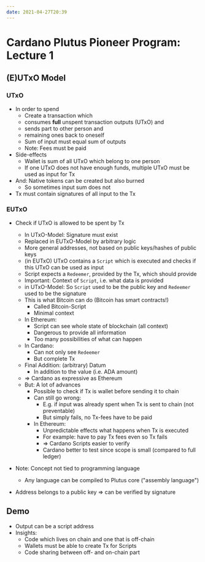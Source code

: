 ```yaml
---
date: 2021-04-27T20:39
---
```


# Cardano Plutus Pioneer Program: Lecture 1

## (E)UTxO Model

### UTxO

- In order to spend
    - Create a transaction which
    - consumes **full** unspent transaction outputs (UTxO) and
    - sends part to other person and
    - remaining ones back to oneself
    - Sum of input must equal sum of outputs
    - Note: Fees must be paid
- Side-effects
    - Wallet is sum of all UTxO which belong to one person
    - If one UTxO does not have enough funds, multiple UTxO must be used as input for Tx
- And: Native tokens can be created but also burned
    - So sometimes input sum does not
- Tx must contain signatures of all input to the Tx

### EUTxO

- Check if UTxO is allowed to be spent by Tx
    - In UTxO-Model: Signature must exist
    - Replaced in EUTxO-Model by arbitrary logic
    - More general addresses, not based on public keys/hashes of public keys
    - (in EUTxO) UTxO contains a `Script` which is executed and checks if this UTxO can be used as input
    - Script expects a `Redeemer`, provided by the Tx, which should provide
    - Important: Context of `Script`, i.e. what data is provided
    - in UTxO-Model: So `Script` used to be the public key and `Redeemer` used to be the signature
    - This is what Bitcoin can do (Bitcoin has smart contracts!)
        - Called Bitcoin-Script
        - Minimal context
    - In Ethereum:
        - Script can see whole state of blockchain (all context)
        - Dangerous to provide all information
        - Too many possibilities of what can happen
    - In Cardano:
        - Can not only see `Redeemer`
        - But complete Tx
    - Final Addition: (arbitrary) Datum
        - In addition to the value (i.e. ADA amount)
    - => Cardano as expressive as Ethereum
    - But: A lot of advances
        - Possible to check if Tx is wallet before sending it to chain
        - Can still go wrong:
            - E.g. if input was already spent when Tx is sent to chain (not preventable)
            - But simply fails, no Tx-fees have to be paid
        - In Ethereum:
            - Unpredictable effects what happens when Tx is executed
            - For example: have to pay Tx fees even so Tx fails
            - => Cardano Scripts easier to verify
            - Cardano better to test since scope is small (compared to full ledger)

- Note: Concept not tied to programming language
    - Any language can be compiled to Plutus core ("assembly language")

- Address belongs to a public key => can be verified by signature


## Demo

- Output can be a script address
- Insights:
  - Code which lives on chain and one that is off-chain
  - Wallets must be able to create Tx for Scripts
  - Code sharing between off- and on-chain part

